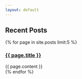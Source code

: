 ```yaml
---
layout: default
---
```


## Recent Posts
<section>
{% for page in site.posts limit:5 %}
<div class="post">
<h3><a href="{{ page.url }}">{{ page.title }}</a></h3>
{{ page.content }}
</div>
{% endfor %}
</section>

